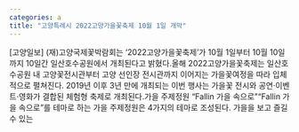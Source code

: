 ```yaml
---
categories: a
title: "고양특례시 2022고양가을꽃축제 10월 1일 개막"
---
```

[고양일보] (재)고양국제꽃박람회는 ‘2022고양가을꽃축제’가 10월 1일부터 10월 10일까지 10일간 일산호수공원에서 개최된다고 밝혔다.올해 2022고양가을꽃축제는 일산호수공원 내 고양꽃전시관부터 고양 선인장 전시관까지 이어지는 가을꽃여정을 따라 입체적으로 펼쳐진다. 2019년 이후 3년 만에 개최되는 이번 행사는 가을꽃 전시와 공연·이벤트·영화가 결합된 체험형 축제로 개최된다.가을 주제정원 “Fallin 가을 속으로”“Fallin 가을 속으로”를 테마로 하는 가을 주제정원은 4가지의 테마로 조성된다. 가을을 보고 즐길 수 있는